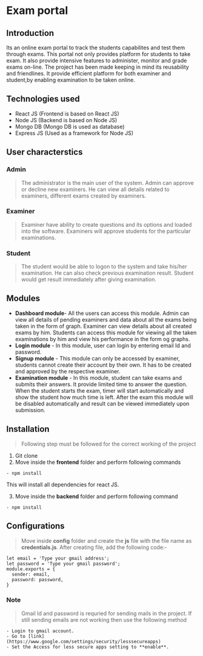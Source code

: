 # Exam portal

## Introduction
Its an online exam portal to track the students capabilites and test them through exams. This portal not only provides platform for students to take exam. It also provide intensive features to administer, monitor and grade exams on-line. The project has been made keeping in mind its reusability and friendlines. It provide efficient platform for both examiner and student,by enabling  examination to be taken online. 

## Technologies used
- React JS (Frontend is based on React JS)
- Node JS (Backend is based on Node JS)
- Mongo DB (Mongo DB is used as database)
- Express JS (Used as a framework for Node JS)

## User characterstics
### Admin
> The administrator is the main user of the system. Admin can approve or decline new examiners. He can view all details related to examiners, different exams created by examiners.
### Examiner
> Examiner have ability to create questions and its options and loaded into the software. Examiners will approve students for the particular examinations.
### Student
> The student would be able to logon to the system and take his/her examination. He can also check previous examination result. Student would get result immediately after giving examination.

## Modules
- **Dashboard module**- All the users can access this module. Admin can view all details of pending examiners and data about all the exams being taken in the form of graph. Examiner can view details about all created exams by him. Students can access this module for viewing all the taken examinations by him and view his performance in the form og graphs. 
- **Login module** - In this module, user can login by entering email Id and password.
- **Signup module** - This module can only be accessed by examiner, students cannot create their account by their own. It has to be created and approved by the respective examiner.
- **Examination module** - In this module, student can take exams and submits their answers. It provide limited time to answer the question. When the student starts the exam, timer will start automatically and show the student how much time is left. After the exam this module will be disabled automatically and result can be viewed immediately upon submission.

## Installation
> Following step must be followed for the correct working of the project

1) Git clone
2) Move inside the **frontend** folder and perform following commands
```
- npm install
```
This will install all dependencies for react JS.

3) Move inside the **backend** folder and perform following command
```
- npm install
```

## Configurations
> Move inside **config** folder and create the **js** file with the file name as **credentials.js**. After creating file, add the following code:-
```
let email = 'Type your gmail address';
let password = 'Type your gmail password';
module.exports = {
  sender: email,
  password: password,
}
```
### Note
> Gmail Id and password is requried for sending mails in the project. If still sending emails are not working then use the following method

```
- Login to gmail account.
- Go to [link](https://www.google.com/settings/security/lesssecureapps)
- Set the Access for less secure apps setting to **enable**.
```

